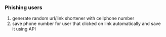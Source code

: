 ### Phishing users

1. generate random url/link shortener with cellphone number
2. save phone number for user that clicked on link automatically and save it using API